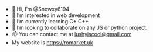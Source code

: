 - 👋 Hi, I’m @Snowxy6194
- 👀 I’m interested in web development 
- 🌱 I’m currently learning C+ C++
- 💞️ I’m looking to collaborate on any JS or python project.
- 📫 You can contact me at lushyiscool@gmail.com
- My website is https://romarket.uk
